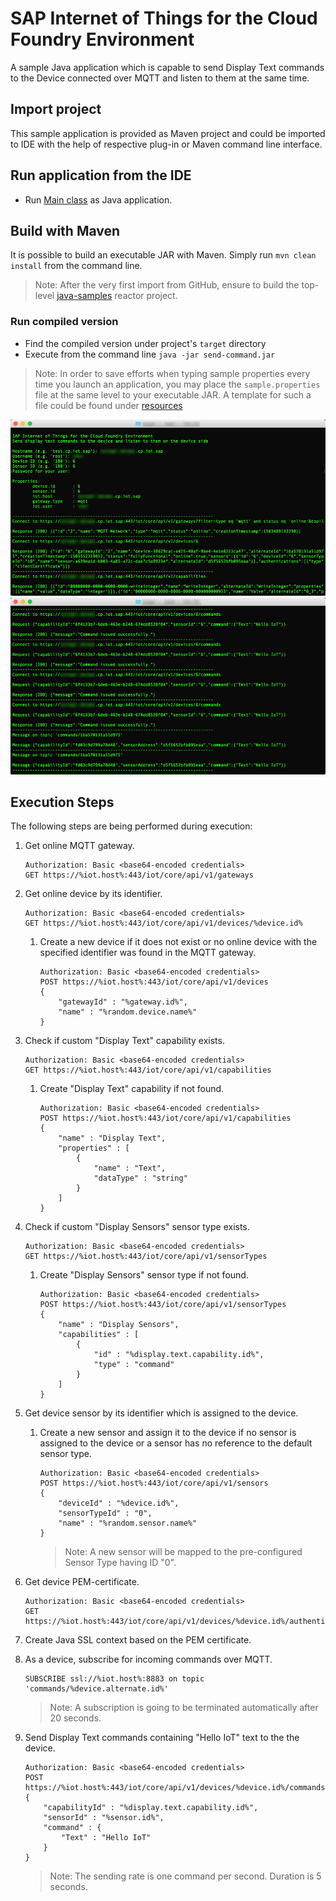 # SAP Internet of Things for the Cloud Foundry Environment
A sample Java application which is capable to send Display Text commands to the Device connected over MQTT and listen to them at the same time. 

## Import project
This sample application is provided as Maven project and could be imported to IDE with the help of respective plug-in or Maven command line interface.

## Run application from the IDE
- Run [Main class](src/main/java/sample/Main.java) as Java application.

## Build with Maven
It is possible to build an executable JAR with Maven. Simply run `mvn clean install` from the command line.

>Note: After the very first import from GitHub, ensure to build the top-level [java-samples](../) reactor project.

### Run compiled version
- Find the compiled version under project's `target` directory
- Execute from the command line `java -jar send-command.jar`

>Note: In order to save efforts when typing sample properties every time you launch an application, you may place the `sample.properties` file at the same level to your executable JAR. A template for such a file could be found under [resources](src/main/resources/sample.properties)

![In Action](src/main/resources/send-command_0.jpg "In Action")
![In Action](src/main/resources/send-command_1.jpg "In Action")

## Execution Steps
The following steps are being performed during execution:

1. Get online MQTT gateway.
    ```
    Authorization: Basic <base64-encoded credentials>
    GET https://%iot.host%:443/iot/core/api/v1/gateways
    ```
2. Get online device by its identifier.
    ```
    Authorization: Basic <base64-encoded credentials>
    GET https://%iot.host%:443/iot/core/api/v1/devices/%device.id%
    ```
	1. Create a new device if it does not exist or no online device with the specified identifier was found in the MQTT gateway.
	    ```
	    Authorization: Basic <base64-encoded credentials>
	    POST https://%iot.host%:443/iot/core/api/v1/devices  
	    {
		    "gatewayId" : "%gateway.id%",
		    "name" : "%random.device.name%"
	    }
	    ```
3. Check if custom "Display Text" capability exists.
    ```
    Authorization: Basic <base64-encoded credentials>
    GET https://%iot.host%:443/iot/core/api/v1/capabilities
    ```
	1. Create "Display Text" capability if not found.
	    ```
	    Authorization: Basic <base64-encoded credentials>
	    POST https://%iot.host%:443/iot/core/api/v1/capabilities  
	    {
		    "name" : "Display Text",
		    "properties" : [
			    {
				    "name" : "Text",
				    "dataType" : "string"
			    }
		    ]
	    }
	    ```
4. Check if custom "Display Sensors" sensor type exists.
    ```
    Authorization: Basic <base64-encoded credentials>
    GET https://%iot.host%:443/iot/core/api/v1/sensorTypes
    ```
	1. Create "Display Sensors" sensor type if not found.
	    ```
	    Authorization: Basic <base64-encoded credentials>
	    POST https://%iot.host%:443/iot/core/api/v1/sensorTypes  
	    {
		    "name" : "Display Sensors",
		    "capabilities" : [
			    {
				    "id" : "%display.text.capability.id%",
				    "type" : "command"
			    }
		    ]
	    }
	    ```
5. Get device sensor by its identifier which is assigned to the device.
	1. Create a new sensor and assign it to the device if no sensor is assigned to the device or a sensor has no reference to the default sensor type.
	    ```
	    Authorization: Basic <base64-encoded credentials>
	    POST https://%iot.host%:443/iot/core/api/v1/sensors  
	    {
		    "deviceId" : "%device.id%",
		    "sensorTypeId" : "0",
		    "name" : "%random.sensor.name%"
	    }
	    ```
	    >Note: A new sensor will be mapped to the pre-configured Sensor Type having ID "0".
6. Get device PEM-certificate.
    ```
    Authorization: Basic <base64-encoded credentials>
    GET https://%iot.host%:443/iot/core/api/v1/devices/%device.id%/authentication/pem
    ```
7. Create Java SSL context based on the PEM certificate.
8. As a device, subscribe for incoming commands over MQTT.
    ```
    SUBSCRIBE ssl://%iot.host%:8883 on topic 'commands/%device.alternate.id%'  
    ```
    >Note: A subscription is going to be terminated automatically after 20 seconds.

9. Send Display Text commands containing "Hello IoT" text to the the device.
    ```
    Authorization: Basic <base64-encoded credentials>
    POST https://%iot.host%:443/iot/core/api/v1/devices/%device.id%/commands
    {
	    "capabilityId" : "%display.text.capability.id%",
	    "sensorId" : "%sensor.id%",
    	"command" : {
		    "Text" : "Hello IoT"
	    }
    }
    ```
    >Note: The sending rate is one command per second. Duration is 5 seconds.